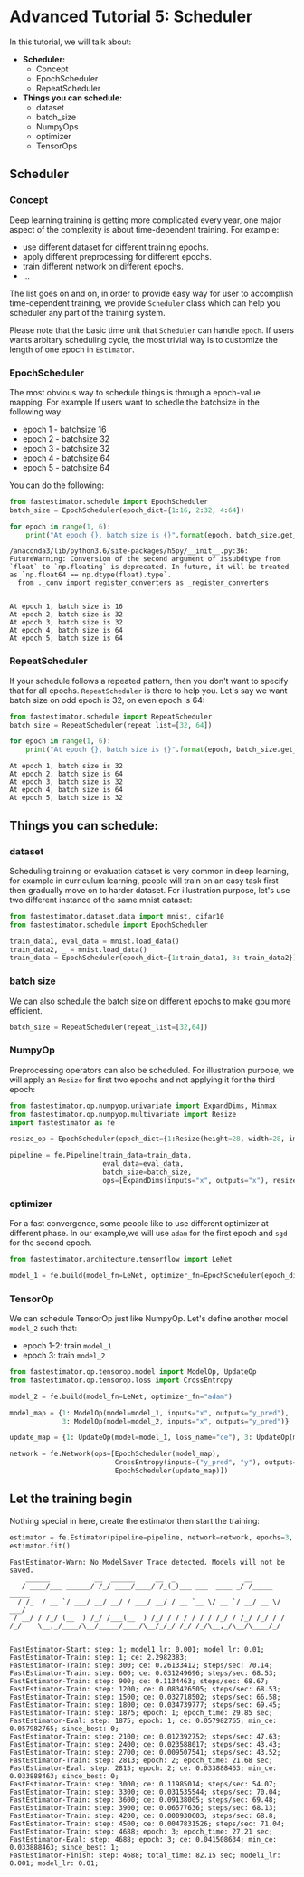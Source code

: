 # Advanced Tutorial 5: Scheduler
In this tutorial, we will talk about:
* **Scheduler:**
    * Concept
    * EpochScheduler
    * RepeatScheduler
* **Things you can schedule:**
    * dataset
    * batch_size
    * NumpyOps
    * optimizer
    * TensorOps

## Scheduler
### Concept
Deep learning training is getting more complicated every year, one major aspect of the complexity is about time-dependent training. For example:
* use different dataset for different training epochs.
* apply different preprocessing for different epochs.
* train different network on different epochs. 
* ...

The list goes on and on, in order to provide easy way for user to accomplish time-dependent training, we provide `Scheduler` class which can help you scheduler any part of the training system. 

Please note that the basic time unit that `Scheduler` can handle `epoch`. If users wants arbitary scheduling cycle, the most trivial way is to customize the length of one epoch in `Estimator`.

### EpochScheduler
The most obvious way to schedule things is through a epoch-value mapping. For example If users want to schedle the batchsize in the following way:

* epoch 1 - batchsize 16
* epoch 2 - batchsize 32
* epoch 3 - batchsize 32
* epoch 4 - batchsize 64
* epoch 5 - batchsize 64

You can do the following:


```python
from fastestimator.schedule import EpochScheduler
batch_size = EpochScheduler(epoch_dict={1:16, 2:32, 4:64})

for epoch in range(1, 6):
    print("At epoch {}, batch size is {}".format(epoch, batch_size.get_current_value(epoch)))
```

    /anaconda3/lib/python3.6/site-packages/h5py/__init__.py:36: FutureWarning: Conversion of the second argument of issubdtype from `float` to `np.floating` is deprecated. In future, it will be treated as `np.float64 == np.dtype(float).type`.
      from ._conv import register_converters as _register_converters


    At epoch 1, batch size is 16
    At epoch 2, batch size is 32
    At epoch 3, batch size is 32
    At epoch 4, batch size is 64
    At epoch 5, batch size is 64


### RepeatScheduler
If your schedule follows a repeated pattern, then you don't want to specify that for all epochs. `RepeatScheduler` is there to help you. Let's say we want batch size on odd epoch is 32, on even epoch is 64:


```python
from fastestimator.schedule import RepeatScheduler
batch_size = RepeatScheduler(repeat_list=[32, 64])

for epoch in range(1, 6):
    print("At epoch {}, batch size is {}".format(epoch, batch_size.get_current_value(epoch)))
```

    At epoch 1, batch size is 32
    At epoch 2, batch size is 64
    At epoch 3, batch size is 32
    At epoch 4, batch size is 64
    At epoch 5, batch size is 32


## Things you can schedule:

### dataset
Scheduling training or evaluation dataset is very common in deep learning, for example in curriculum learning, people will train on an easy task first then gradually move on to harder dataset.  For illustration purpose, let's use two different instance of the same mnist dataset:


```python
from fastestimator.dataset.data import mnist, cifar10
from fastestimator.schedule import EpochScheduler

train_data1, eval_data = mnist.load_data()
train_data2, _ = mnist.load_data()
train_data = EpochScheduler(epoch_dict={1:train_data1, 3: train_data2})
```

### batch size
We can also schedule the batch size on different epochs to make gpu more efficient.


```python
batch_size = RepeatScheduler(repeat_list=[32,64])
```

### NumpyOp
Preprocessing operators can also be scheduled. For illustration purpose, we will apply an `Resize` for first two epochs and not applying it for the third epoch:


```python
from fastestimator.op.numpyop.univariate import ExpandDims, Minmax
from fastestimator.op.numpyop.multivariate import Resize
import fastestimator as fe

resize_op = EpochScheduler(epoch_dict={1:Resize(height=28, width=28, image_in="x", image_out="x"), 3:None})

pipeline = fe.Pipeline(train_data=train_data, 
                       eval_data=eval_data,
                       batch_size=batch_size, 
                       ops=[ExpandDims(inputs="x", outputs="x"), resize_op, Minmax(inputs="x", outputs="x")])
```

### optimizer
For a fast convergence, some people like to use different optimizer at different phase. In our example,we will use `adam` for the first epoch and `sgd` for the second epoch. 


```python
from fastestimator.architecture.tensorflow import LeNet

model_1 = fe.build(model_fn=LeNet, optimizer_fn=EpochScheduler(epoch_dict={1:"adam", 2: "sgd"}))
```

### TensorOp
We can schedule TensorOp just like NumpyOp. Let's define another model `model_2` such that:
* epoch 1-2: train `model_1`
* epoch 3: train `model_2`


```python
from fastestimator.op.tensorop.model import ModelOp, UpdateOp
from fastestimator.op.tensorop.loss import CrossEntropy

model_2 = fe.build(model_fn=LeNet, optimizer_fn="adam")

model_map = {1: ModelOp(model=model_1, inputs="x", outputs="y_pred"), 
             3: ModelOp(model=model_2, inputs="x", outputs="y_pred")}

update_map = {1: UpdateOp(model=model_1, loss_name="ce"), 3: UpdateOp(model=model_2, loss_name="ce")}

network = fe.Network(ops=[EpochScheduler(model_map),
                          CrossEntropy(inputs=("y_pred", "y"), outputs="ce"),
                          EpochScheduler(update_map)])
```

## Let the training begin
Nothing special in here, create the estimator then start the training:


```python
estimator = fe.Estimator(pipeline=pipeline, network=network, epochs=3, log_steps=300)
estimator.fit()
```

    FastEstimator-Warn: No ModelSaver Trace detected. Models will not be saved.
        ______           __  ______     __  _                 __            
       / ____/___ ______/ /_/ ____/____/ /_(_)___ ___  ____ _/ /_____  _____
      / /_  / __ `/ ___/ __/ __/ / ___/ __/ / __ `__ \/ __ `/ __/ __ \/ ___/
     / __/ / /_/ (__  ) /_/ /___(__  ) /_/ / / / / / / /_/ / /_/ /_/ / /    
    /_/    \__,_/____/\__/_____/____/\__/_/_/ /_/ /_/\__,_/\__/\____/_/     
                                                                            
    
    FastEstimator-Start: step: 1; model1_lr: 0.001; model_lr: 0.01; 
    FastEstimator-Train: step: 1; ce: 2.2982383; 
    FastEstimator-Train: step: 300; ce: 0.26133412; steps/sec: 70.14; 
    FastEstimator-Train: step: 600; ce: 0.031249696; steps/sec: 68.53; 
    FastEstimator-Train: step: 900; ce: 0.1134463; steps/sec: 68.67; 
    FastEstimator-Train: step: 1200; ce: 0.083426505; steps/sec: 68.53; 
    FastEstimator-Train: step: 1500; ce: 0.032718502; steps/sec: 66.58; 
    FastEstimator-Train: step: 1800; ce: 0.034739777; steps/sec: 69.45; 
    FastEstimator-Train: step: 1875; epoch: 1; epoch_time: 29.85 sec; 
    FastEstimator-Eval: step: 1875; epoch: 1; ce: 0.057982765; min_ce: 0.057982765; since_best: 0; 
    FastEstimator-Train: step: 2100; ce: 0.012392752; steps/sec: 47.63; 
    FastEstimator-Train: step: 2400; ce: 0.023588017; steps/sec: 43.43; 
    FastEstimator-Train: step: 2700; ce: 0.009507541; steps/sec: 43.52; 
    FastEstimator-Train: step: 2813; epoch: 2; epoch_time: 21.68 sec; 
    FastEstimator-Eval: step: 2813; epoch: 2; ce: 0.033888463; min_ce: 0.033888463; since_best: 0; 
    FastEstimator-Train: step: 3000; ce: 0.11985014; steps/sec: 54.07; 
    FastEstimator-Train: step: 3300; ce: 0.031535544; steps/sec: 70.04; 
    FastEstimator-Train: step: 3600; ce: 0.09138005; steps/sec: 69.48; 
    FastEstimator-Train: step: 3900; ce: 0.06577636; steps/sec: 68.13; 
    FastEstimator-Train: step: 4200; ce: 0.000930603; steps/sec: 68.8; 
    FastEstimator-Train: step: 4500; ce: 0.0047831526; steps/sec: 71.04; 
    FastEstimator-Train: step: 4688; epoch: 3; epoch_time: 27.21 sec; 
    FastEstimator-Eval: step: 4688; epoch: 3; ce: 0.041508634; min_ce: 0.033888463; since_best: 1; 
    FastEstimator-Finish: step: 4688; total_time: 82.15 sec; model1_lr: 0.001; model_lr: 0.01; 

